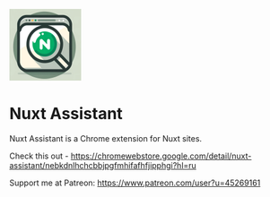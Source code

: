 ![Alt text](/images/icon128.png)
# Nuxt Assistant

Nuxt Assistant is a Chrome extension for Nuxt sites. 

Check this out - https://chromewebstore.google.com/detail/nuxt-assistant/nebkdnlhchcbbjpgfmhifafhfjipphgi?hl=ru

Support me at Patreon: https://www.patreon.com/user?u=45269161